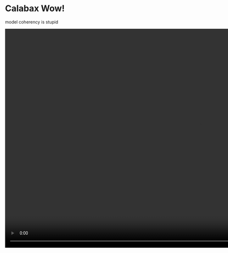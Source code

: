 # Calabax Wow!
model coherency is stupid

<video width="1280" height="720" controls>
  <source src="calabaxwow01.mov" type="video/mp4">
</video>